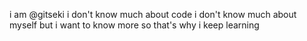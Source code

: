 i am @gitseki
i don't know much about code
i don't know much about myself
but i want to know more
so that's why i keep learning
